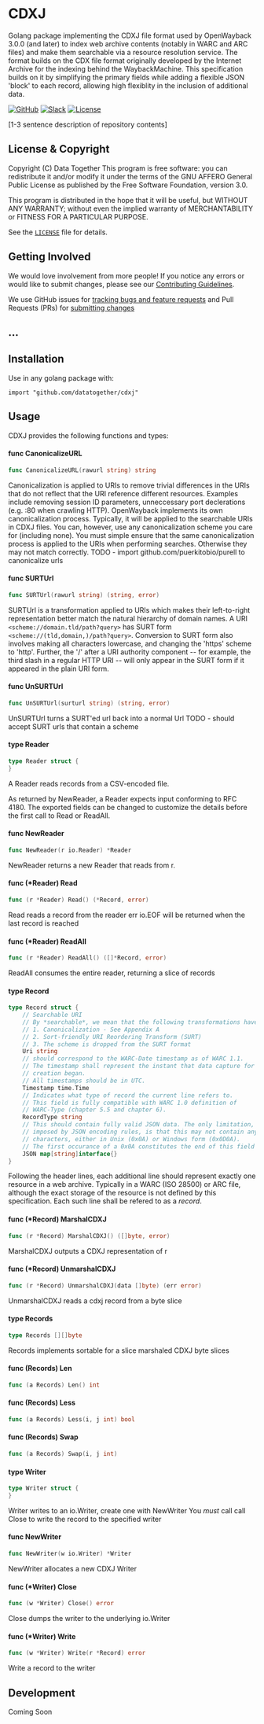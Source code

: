 # CDXJ

Golang package implementing the CDXJ file format used by OpenWayback
3.0.0 (and later) to index web archive contents (notably in WARC and
ARC files) and make them searchable via a resource resolution service.
The format builds on the CDX file format originally developed by the
Internet Archive for the indexing behind the WaybackMachine. This
specification builds on it by simplifying the primary fields while
adding a flexible JSON 'block' to each record, allowing high
flexiblity in the inclusion of additional data.

<!-- Repo Badges for: Github Project, Slack, License-->

[![GitHub](https://img.shields.io/badge/project-Data_Together-487b57.svg?style=flat-square)](http://github.com/datatogether)
[![Slack](https://img.shields.io/badge/slack-Archivers-b44e88.svg?style=flat-square)](https://archivers-slack.herokuapp.com/)
[![License](https://img.shields.io/github/license/mashape/apistatus.svg)](./LICENSE) 

[1-3 sentence description of repository contents]

## License & Copyright

Copyright (C) <year> Data Together
This program is free software: you can redistribute it and/or modify it under
the terms of the GNU AFFERO General Public License as published by the Free Software
Foundation, version 3.0.

This program is distributed in the hope that it will be useful, but WITHOUT ANY
WARRANTY; without even the implied warranty of MERCHANTABILITY or FITNESS FOR A
PARTICULAR PURPOSE.

See the [`LICENSE`](./LICENSE) file for details.

## Getting Involved

We would love involvement from more people! If you notice any errors or would like to submit changes, please see our [Contributing Guidelines](./.github/CONTRIBUTING.md). 

We use GitHub issues for [tracking bugs and feature requests](https://github.com/datatogether/REPONAME/issues) and Pull Requests (PRs) for [submitting changes](https://github.com/datatogether/REPONAME/pulls)

## ...

## Installation 

Use in any golang package with:

`import "github.com/datatogether/cdxj"`

## Usage

CDXJ provides the following functions and types:

#### func  CanonicalizeURL

```go
func CanonicalizeURL(rawurl string) string
```
Canonicalization is applied to URIs to remove trivial differences in the URIs
that do not reflect that the URI reference different resources. Examples include
removing session ID parameters, unneccessary port declerations (e.g. :80 when
crawling HTTP). OpenWayback implements its own canonicalization process.
Typically, it will be applied to the searchable URIs in CDXJ files. You can,
however, use any canonicalization scheme you care for (including none). You must
simple ensure that the same canonicalization process is applied to the URIs when
performing searches. Otherwise they may not match correctly. TODO - import
github.com/puerkitobio/purell to canonicalize urls

#### func  SURTUrl

```go
func SURTUrl(rawurl string) (string, error)
```
SURTUrl is a transformation applied to URIs which makes their left-to-right
representation better match the natural hierarchy of domain names. A URI
`<scheme://domain.tld/path?query>` has SURT form
`<scheme://(tld,domain,)/path?query>`. Conversion to SURT form also involves
making all characters lowercase, and changing the 'https' scheme to 'http'.
Further, the '/' after a URI authority component -- for example, the third slash
in a regular HTTP URI -- will only appear in the SURT form if it appeared in the
plain URI form.

#### func  UnSURTUrl

```go
func UnSURTUrl(surturl string) (string, error)
```
UnSURTUrl turns a SURT'ed url back into a normal Url TODO - should accept SURT
urls that contain a scheme

#### type Reader

```go
type Reader struct {
}
```

A Reader reads records from a CSV-encoded file.

As returned by NewReader, a Reader expects input conforming to RFC 4180. The
exported fields can be changed to customize the details before the first call to
Read or ReadAll.

#### func  NewReader

```go
func NewReader(r io.Reader) *Reader
```
NewReader returns a new Reader that reads from r.

#### func (*Reader) Read

```go
func (r *Reader) Read() (*Record, error)
```
Read reads a record from the reader err io.EOF will be returned when the last
record is reached

#### func (*Reader) ReadAll

```go
func (r *Reader) ReadAll() ([]*Record, error)
```
ReadAll consumes the entire reader, returning a slice of records

#### type Record

```go
type Record struct {
	// Searchable URI
	// By *searchable*, we mean that the following transformations have been applied to it:
	// 1. Canonicalization - See Appendix A
	// 2. Sort-friendly URI Reordering Transform (SURT)
	// 3. The scheme is dropped from the SURT format
	Uri string
	// should correspond to the WARC-Date timestamp as of WARC 1.1.
	// The timestamp shall represent the instant that data capture for record
	// creation began.
	// All timestamps should be in UTC.
	Timestamp time.Time
	// Indicates what type of record the current line refers to.
	// This field is fully compatible with WARC 1.0 definition of
	// WARC-Type (chapter 5.5 and chapter 6).
	RecordType string
	// This should contain fully valid JSON data. The only limitation, beyond those
	// imposed by JSON encoding rules, is that this may not contain any newline
	// characters, either in Unix (0x0A) or Windows form (0x0D0A).
	// The first occurance of a 0x0A constitutes the end of this field (and the record).
	JSON map[string]interface{}
}
```

Following the header lines, each additional line should represent exactly one
resource in a web archive. Typically in a WARC (ISO 28500) or ARC file, although
the exact storage of the resource is not defined by this specification. Each
such line shall be refered to as a *record*.

#### func (*Record) MarshalCDXJ

```go
func (r *Record) MarshalCDXJ() ([]byte, error)
```
MarshalCDXJ outputs a CDXJ representation of r

#### func (*Record) UnmarshalCDXJ

```go
func (r *Record) UnmarshalCDXJ(data []byte) (err error)
```
UnmarshalCDXJ reads a cdxj record from a byte slice

#### type Records

```go
type Records [][]byte
```

Records implements sortable for a slice marshaled CDXJ byte slices

#### func (Records) Len

```go
func (a Records) Len() int
```

#### func (Records) Less

```go
func (a Records) Less(i, j int) bool
```

#### func (Records) Swap

```go
func (a Records) Swap(i, j int)
```

#### type Writer

```go
type Writer struct {
}
```

Writer writes to an io.Writer, create one with NewWriter You *must* call call
Close to write the record to the specified writer

#### func  NewWriter

```go
func NewWriter(w io.Writer) *Writer
```
NewWriter allocates a new CDXJ Writer

#### func (*Writer) Close

```go
func (w *Writer) Close() error
```
Close dumps the writer to the underlying io.Writer

#### func (*Writer) Write

```go
func (w *Writer) Write(r *Record) error
```
Write a record to the writer

## Development

Coming Soon

